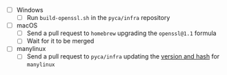 - [ ] Windows
    - [ ] Run `build-openssl.sh` in the `pyca/infra` repository
- [ ] macOS
    - [ ] Send a pull request to `homebrew` upgrading the `openssl@1.1` formula
    - [ ] Wait for it to be merged
- [ ] manylinux
    - [ ] Send a pull request to `pyca/infra` updating the [version and hash](https://github.com/pyca/infra/blob/master/cryptography-manylinux/install_openssl.sh#L5-L6) for `manylinux`
